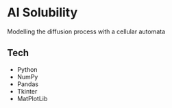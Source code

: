 # AI Solubility
 Modelling the diffusion process with a cellular automata
## Tech
 * Python
 * NumPy
 * Pandas
 * Tkinter
 * MatPlotLib
